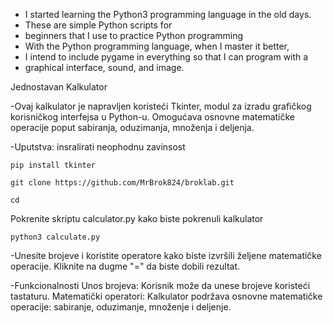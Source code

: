 - I started learning the Python3 programming language in the old days.
- These are simple Python scripts for 
- beginners that I use to practice Python programming
- With the Python programming language, when I master it better,
- I intend to include pygame in everything so that I can program with a
- graphical interface, sound, and image.

           
Jednostavan Kalkulator
  
-Ovaj kalkulator je napravljen koristeći Tkinter, modul za izradu grafičkog korisničkog interfejsa u Python-u. Omogućava osnovne matematičke operacije poput sabiranja, oduzimanja, množenja i deljenja.

-Uputstva:
insralirati neophodnu zavinsost 

```
pip install tkinter
```
```
git clone https://github.com/MrBrok824/broklab.git
```
```
cd
```
Pokrenite skriptu calculator.py kako biste pokrenuli kalkulator

```
python3 calculate.py
```

-Unesite brojeve i koristite operatore kako biste izvršili željene matematičke operacije.
Kliknite na dugme "=" da biste dobili rezultat.

-Funkcionalnosti
Unos brojeva: Korisnik može da unese brojeve koristeći tastaturu.
Matematički operatori: Kalkulator podržava osnovne matematičke operacije: sabiranje, oduzimanje, množenje i deljenje.
       
